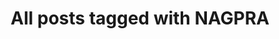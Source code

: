 ---
layout: tag
title: "All posts tagged with NAGPRA"
permalink: /weblog/tags/nagpra/
taxonomy: NAGPRA
---